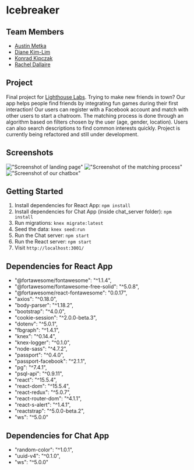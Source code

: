 # Icebreaker

## Team Members
- [Austin Metka](https://github.com/AugustGit)
- [Diane Kim-Lim](https://github.com/dkimlim)
- [Konrad Kipczak](https://github.com/surfman-k)
- [Rachel Dallaire](https://github.com/racheldallaire)

## Project

Final project for [Lighthouse Labs](https://github.com/lighthouse-labs). Trying to make new friends in town? Our app helps people find friends by integrating fun games during their first interaction! Our users can register with a Facebook account and match with other users to start a chatroom. The matching process is done through an algorithm based on filters chosen by the user (age, gender, location). Users can also search descriptions to find common interests quickly. Project is currently being refactored and still under development.

## Screenshots
!["Screenshot of landing page"](https://github.com/dkimlim/icebreaker/blob/master/docs/landing_800px.gif)
!["Screenshot of the matching process"](https://github.com/dkimlim/icebreaker/blob/master/docs/matches.gif)
!["Screenshot of our chatbox"](https://github.com/dkimlim/icebreaker/blob/master/docs/chats_800px.gif)

## Getting Started

1. Install dependencies for React App: `npm install`
2. Install dependencies for Chat App (inside chat_server folder): `npm install`
3. Run migrations: `knex migrate:latest`
4. Seed the data: `knex seed:run`
5. Run the Chat server: `npm start`
6. Run the React server: `npm start`
7. Visit `http://localhost:3001/`

## Dependencies for React App

- "@fortawesome/fontawesome": "^1.1.4",
- "@fortawesome/fontawesome-free-solid": "^5.0.8",
- "@fortawesome/react-fontawesome": "0.0.17",
- "axios": "^0.18.0",
- "body-parser": "^1.18.2",
- "bootstrap": "^4.0.0",
- "cookie-session": "^2.0.0-beta.3",
- "dotenv": "^5.0.1",
- "fbgraph": "^1.4.1",
- "knex": "^0.14.4",
- "knex-logger": "^0.1.0",
- "node-sass": "^4.7.2",
- "passport": "^0.4.0",
- "passport-facebook": "^2.1.1",
- "pg": "^7.4.1",
- "psql-api": "^0.9.11",
- "react": "^15.5.4",
- "react-dom": "^15.5.4",
- "react-redux": "^5.0.7",
- "react-router-dom": "^4.1.1",
- "react-s-alert": "^1.4.1",
- "reactstrap": "^5.0.0-beta.2",
- "ws": "^5.0.0"


## Dependencies for Chat App

-  "random-color": "^1.0.1",
-  "uuid-v4": "^0.1.0",
-  "ws": "^5.0.0"
